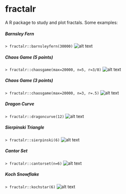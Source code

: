 # fractalr
A R package to study and plot fractals. Some examples:
##### Barnsley Fern
`> fractalr::barnsleyfern(30000)`
![alt text](barnsleyfern.png)
##### Chaos Game (5 points)
`> fractalr::chaosgame(max=20000, n=5, r=3/8)`
![alt text](chaosgame5.png)
##### Chaos Game (3 points)
`> fractalr::chaosgame(max=20000, n=3, r=.5)`
![alt text](chaosgame3.png)
##### Dragon Curve
`> fractalr::dragoncurve(12)`
![alt text](dragoncurve.png)
##### Sierpinski Triangle
`> fractalr::sierpinski(6)`
![alt text](sierpinski.png)
##### Cantor Set
`> fractalr::cantorset(n=6)`
![alt text](cantorset.png)
##### Koch Snowflake
`> fractalr::kochstar(6)`
![alt text](kochstar.png)
